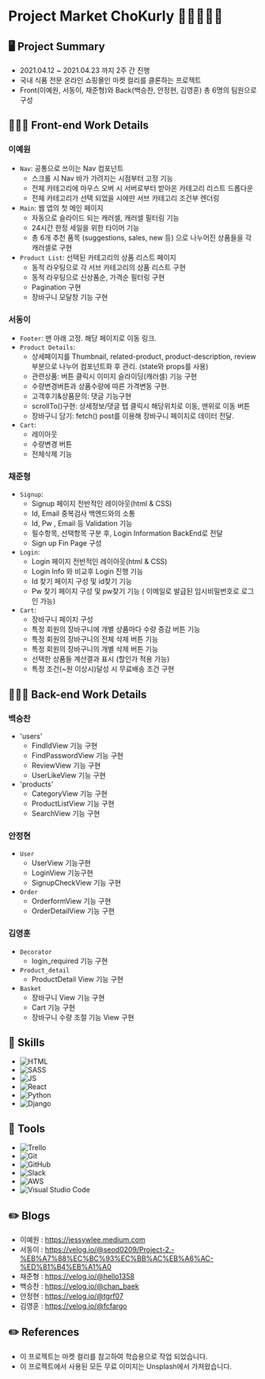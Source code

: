 # Project Market ChoKurly 🍫🍪🍩🍭🧁
## 🖥 Project Summary
- 2021.04.12 ~ 2021.04.23 까지 2주 간 진행
- 국내 식품 전문 온라인 쇼핑몰인 마켓 컬리를 클론하는 프로젝트
- Front(이예원, 서동이, 채준형)와 Back(백승찬, 안정현, 김영훈) 총 6명의 팀원으로 구성

## 👩🏻‍💻 Front-end Work Details
### 이예원
- `Nav`: 공통으로 쓰이는 Nav 컴포넌트
    - 스크롤 시 Nav 바가 가려지는 시점부터 고정 기능
    - 전체 카테고리에 마우스 오버 시 서버로부터 받아온 카테고리 리스트 드롭다운
    - 전체 카테고리가 선택 되었을 시에만 서브 카테고리 조건부 렌더링
- `Main`: 웹 앱의 첫 메인 페이지
    - 자동으로 슬라이드 되는 캐러셀, 캐러셀 필터링 기능
    - 24시간 한정 세일을 위한 타이머 기능
    - 총 6개 추천 품목 (suggestions, sales, new 등) 으로 나누어진 상품들을 각 캐러셀로 구현  
- `Product List`: 선택된 카테고리의 상품 리스트 페이지
    - 동적 라우팅으로 각 서브 카테고리의 상품 리스트 구현
    - 동적 라우팅으로 신상품순, 가격순 필터링 구현
    - Pagination 구현
    - 장바구니 모달창 기능 구현
### 서동이
- `Footer`: 맨 아래 고정. 해당 페이지로 이동 링크.
- `Product Details`: 
   - 상세페이지를 Thumbnail, related-product, product-description, review 부분으로 나누어 컴포넌트화 후 관리. (state와 props를 사용)
   - 관련상품: 버튼 클릭시 이미지 슬라이딩(캐러셀) 기능 구현
   - 수량변경버튼과 상품수량에 따른 가격변동 구현.
   - 고객후기&상품문의: 댓글 기능구현
   - scrollTo()구현: 상세정보/댓글 탭 클릭시 해당위치로 이동, 맨위로 이동 버튼
   - 장바구니 담기: fetch() post를 이용해 장바구니 페이지로 데이터 전달.
- `Cart`:
   - 레이아웃
   - 수량변경 버튼
   - 전체삭제 기능


### 채준형
- `Signup`:
   - Signup 페이지 전반적인 레이아웃(html & CSS)
   - Id, Email 중복검사 백엔드와의 소통
   - Id, Pw , Email 등 Validation 기능
   - 필수항목, 선택항목 구분 후, Login Information BackEnd로 전달
   - Sign up Fin Page 구성 
- `Login`: 
   - Login 페이지 전반적인 레이아웃(html & CSS)
   - Login Info 와 비교후 Login 진행 기능
   - Id 찾기 페이지 구성 및 id찾기 기능
   - Pw 찾기 페이지 구성 및 pw찾기 기능 ( 이메일로 발급된 임시비밀번호로 로그인 가능)
- `Cart`:
   - 장바구니 페이지 구성
   - 특정 회원의 장바구니에 개별 상품마다 수량 증감 버튼 기능
   - 특정 회원의 장바구니의 전체 삭제 버튼 기능
   - 특정 회원의 장바구니의 개별 삭제 버튼 기능
   - 선택한 상품들 계산결과 표시 (할인가 적용 가능)
   - 특정 조건(~원 이상시)달성 시 무료배송 조건 구현

## 👩🏻‍💻 Back-end Work Details
### 백승찬
- 'users'
    - FindIdView 기능 구현
    - FindPasswordView 기능 구현
    - ReviewView 기능 구현
    - UserLikeView 기능 구현
- 'products'
    - CategoryView 기능 구현
    - ProductListView 기능 구현
    - SearchView 기능 구현
### 안정현
- `User`
    - UserView 기능구현
    - LoginView 기능구현
    - SignupCheckView 기능 구현
- `Order`
    - OrderformView  기능 구현
    - OrderDetailView 기능 구현
### 김영훈
- `Decorator`
    - login_required 기능 구현
- `Product_detail`
    - ProductDetail View 기능 구현
- `Basket` 
    - 장바구니 View 기능 구현
    - Cart 기능 구현
    - 장바구니 수량 조절 기능 View 구현
## 🔧 Skills
- ![HTML](https://img.shields.io/badge/HTML5-E34F26?style=for-the-badge&logo=html5&logoColor=white)
- ![SASS](https://img.shields.io/badge/Sass-CC6699?style=for-the-badge&logo=sass&logoColor=white)
- ![JS](https://img.shields.io/badge/JavaScript-F7DF1E?style=for-the-badge&logo=javascript&logoColor=black)
- ![React](https://img.shields.io/badge/React-20232A?style=for-the-badge&logo=react&logoColor=61DAFB)
- ![Python](https://img.shields.io/badge/Python-14354C?style=for-the-badge&logo=python&logoColor=white)
- ![Django](https://img.shields.io/badge/Django-092E20?style=for-the-badge&logo=django&logoColor=white)

## 🔧 Tools
- <img alt="Trello" src="https://img.shields.io/badge/Trello-%23026AA7.svg?&style=for-the-badge&logo=Trello&logoColor=white"/>
- <img alt="Git" src="https://img.shields.io/badge/git-%23F05033.svg?&style=for-the-badge&logo=git&logoColor=white"/>
- <img alt="GitHub" src="https://img.shields.io/badge/github-%23121011.svg?&style=for-the-badge&logo=github&logoColor=white"/>
- <img alt="Slack" src="https://img.shields.io/badge/Slack-4A154B?style=for-the-badge&logo=slack&logoColor=white" />
- <img alt="AWS" src="https://img.shields.io/badge/AWS-%23FF9900.svg?&style=for-the-badge&logo=amazon-aws&logoColor=white"/>
- <img alt="Visual Studio Code" src="https://img.shields.io/badge/VisualStudioCode-0078d7.svg?&style=for-the-badge&logo=visual-studio-code&logoColor=white"/>
## ✏️ Blogs
- 이예원 : https://jessywlee.medium.com
- 서동이 : https://velog.io/@seod0209/Project-2.-%EB%A7%88%EC%BC%93%EC%BB%AC%EB%A6%AC-%ED%81%B4%EB%A1%A0
- 채준형 : https://velog.io/@hello1358
- 백승찬 : https://velog.io/@chan_baek
- 안정현 : https://velog.io/@tgrf07
- 김영훈 : https://velog.io/@fcfargo

## ✏️ References
- 이 프로젝트는 마켓 컬리를 참고하여 학습용으로 작업 되었습니다.
- 이 프로젝트에서 사용된 모든 무료 이미지는 Unsplash에서 가져왔습니다.
